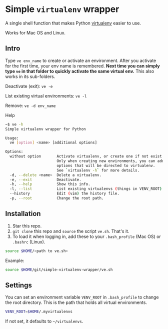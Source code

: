 # Simple `virtualenv` wrapper

A single shell function that makes Python [virtualenv](http://docs.python-guide.org/en/latest/dev/virtualenvs/) easier to use.

Works for Mac OS and Linux.

## Intro

Type `ve env_name` to create or activate an environment. After you activate for the first time, your env name is remembered. **Next time you can simply type `ve` in that folder to quickly activate the same virtual env.** This also works in its sub-folders.

Deactivate (exit): `ve -e`

List existing virtual environments: `ve -l`

Remove: `ve -d env_name`

Help
```sh
~$ ve -h
Simple virtualenv wrapper for Python

Usage:
  ve [option] <name> [additional options]

Options:
  without option       Activate virtualenv, or create one if not exist.
                       Only when creating new environments, you can add
                       options that will be directed to virtualenv.
                       See `virtualenv -h` for more details.
  -d, --delete <name>  Delete a virtualenv.
  -e, --exit           Deactivate.
  -h, --help           Show this info.
  -l, --list           List existing virtualenvs (things in VENV_ROOT).
  --history            Edit (vim) the history file.
  -p, --root           Change the root path.
```

## Installation
1. Star this repo.
1. `git clone` this repo and `source` the script `ve.sh`. That's it.
1. To load it when logging in, add these to your `.bash_profile` (Mac OS) or `.bashrc` (Linux).

```sh
source $HOME/<path to ve.sh>
```

Example:

```sh
source $HOME/git/simple-virtualenv-wrapper/ve.sh
```

## Settings
You can set an environment variable `VENV_ROOT` in `.bash_profile` to change the root directory. This is the path that holds all virtual environments.

```sh
VENV_ROOT=$HOME/.myvirtualenvs
```

If not set, it defaults to `~/virtualenvs`.
